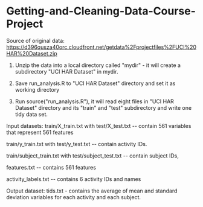 Getting-and-Cleaning-Data-Course-Project
========================================
Source of original data: https://d396qusza40orc.cloudfront.net/getdata%2Fprojectfiles%2FUCI%20HAR%20Dataset.zip 

1. Unzip the data into a local directory called "mydir" - it will create a subdirectory "UCI HAR Dataset" in mydir.

2. Save run_analysis.R to "UCI HAR Dataset" directory and set it as working directory

3. Run source("run_analysis.R"), it will read eight files in "UCI HAR Dataset" directory and its "train" and "test" subdirectory and write one tidy data set.

Input datasets:
train/X_train.txt with test/X_test.txt -- contain 561 variables that represent 561 features

train/y_train.txt with test/y_test.txt -- contain activity IDs.

train/subject_train.txt with test/subject_test.txt -- contain subject IDs,

features.txt -- contains 561 features

activity_labels.txt -- contains 6 activity IDs and names 

Output dataset: 
tids.txt - contains the average of mean and standard deviation variables for each activity and each subject. 





